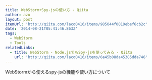 ```yaml
---
title: WebStorm+Spy-jsの使い方 - Qiita
author: azu
layout: post
itemUrl: 'http://qiita.com/laco0416/items/985044f0019ebef6cb2c'
date: '2014-08-21T05:41:46.863Z'
tags:
  - WebStorm
  - Tools
relatedLinks:
  - title: WebStorm - Node.jsでもSpy-jsを使ってみる - Qiita
    url: 'http://qiita.com/laco0416/items/6a45b08da45385dda746'
---
```

WebStormから使えるspy-jsの機能や使い方について
